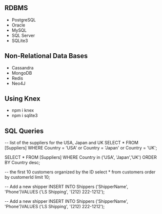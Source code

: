 ## RDBMS

- PostgreSQL
- Oracle
- MySQL
- SQL Server
- SQLite3

## Non-Relational Data Bases

- Cassandra
- MongoDB
- Redis
- Neo4J

## Using Knex

- npm i knex
- npm i sqlite3

## SQL Queries

-- list of the suppliers for the USA, Japan and UK
SELECT \* FROM [Suppliers]
WHERE Country = 'USA' or Country = 'Japan' or Country = 'UK';

SELECT \* FROM [Suppliers]
WHERE Country in ('USA', 'Japan','UK')
ORDER BY Country desc;

-- the first 10 customers organized by the ID
select \* from customers order by customerId limit 10;

-- Add a new shipper
INSERT INTO Shippers ('ShipperName', 'Phone')VALUES ('LS Shipping', '(212) 222-1212');

-- Add a new shipper
INSERT INTO Shippers ('ShipperName', 'Phone')VALUES ('LS Shipping', '(212) 222-1212');

